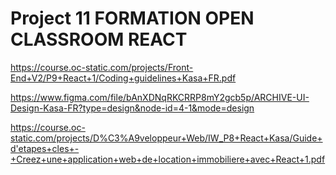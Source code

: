 # Project 11 FORMATION OPEN CLASSROOM REACT
https://course.oc-static.com/projects/Front-End+V2/P9+React+1/Coding+guidelines+Kasa+FR.pdf

https://www.figma.com/file/bAnXDNqRKCRRP8mY2gcb5p/ARCHIVE-UI-Design-Kasa-FR?type=design&node-id=4-1&mode=design

https://course.oc-static.com/projects/D%C3%A9veloppeur+Web/IW_P8+React+Kasa/Guide+d'etapes+cles+-+Creez+une+application+web+de+location+immobiliere+avec+React+1.pdf